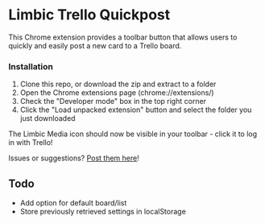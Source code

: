 # Limbic Trello Quickpost

This Chrome extension provides a toolbar button that allows users to quickly and easily post a new card to a Trello board.

### Installation

1. Clone this repo, or download the zip and extract to a folder
1. Open the Chrome extensions page (chrome://extensions/)
1. Check the "Developer mode" box in the top right corner
1. Click the "Load unpacked extension" button and select the folder you just downloaded

The Limbic Media icon should now be visible in your toolbar - click it to log in with Trello!

Issues or suggestions? [Post them here](/issues/)!

## Todo

- Add option for default board/list
- Store previously retrieved settings in localStorage